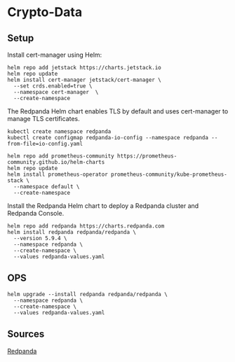 # Crypto-Data

## Setup ## 

Install cert-manager using Helm:

```
helm repo add jetstack https://charts.jetstack.io
helm repo update
helm install cert-manager jetstack/cert-manager \
  --set crds.enabled=true \
  --namespace cert-manager  \
  --create-namespace
```

The Redpanda Helm chart enables TLS by default and uses cert-manager to manage TLS certificates.

```
kubectl create namespace redpanda
kubectl create configmap redpanda-io-config --namespace redpanda --from-file=io-config.yaml

```


```
helm repo add prometheus-community https://prometheus-community.github.io/helm-charts
helm repo update
helm install prometheus-operator prometheus-community/kube-prometheus-stack \
  --namespace default \
  --create-namespace
```
Install the Redpanda Helm chart to deploy a Redpanda cluster and Redpanda Console.



```
helm repo add redpanda https://charts.redpanda.com
helm install redpanda redpanda/redpanda \
  --version 5.9.4 \
  --namespace redpanda \
  --create-namespace \
  --values redpanda-values.yaml
```


## OPS ##

```
helm upgrade --install redpanda redpanda/redpanda \
  --namespace redpanda \
  --create-namespace \
  --values redpanda-values.yaml
```
## Sources ##

[Redpanda](https://docs.redpanda.com/current/deploy/deployment-option/self-hosted/kubernetes/k-production-deployment/)